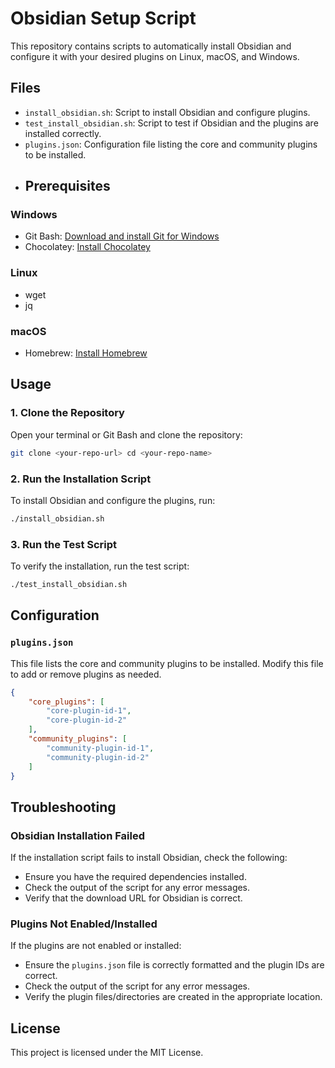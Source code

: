 # Obsidian Setup Script 
This repository contains scripts to automatically install Obsidian and configure it with your desired plugins on Linux, macOS, and Windows. 
## Files 
- `install_obsidian.sh`: Script to install Obsidian and configure plugins. 
- `test_install_obsidian.sh`: Script to test if Obsidian and the plugins are installed correctly. 
- `plugins.json`: Configuration file listing the core and community plugins to be installed. 
- ## Prerequisites 
### Windows 
- Git Bash: [Download and install Git for Windows](https://gitforwindows.org/) 
- Chocolatey: [Install Chocolatey](https://chocolatey.org/install) 
### Linux 
- wget 
- jq 
 
 ### macOS 
- Homebrew: [Install Homebrew](https://brew.sh/) 
## Usage 
### 1. Clone the Repository 
Open your terminal or Git Bash and clone the repository:
```bash 
git clone <your-repo-url> cd <your-repo-name>
```


### 2. Run the Installation Script

To install Obsidian and configure the plugins, run:


```bash
./install_obsidian.sh
```


### 3. Run the Test Script

To verify the installation, run the test script:

```bash
./test_install_obsidian.sh
```


## Configuration

### `plugins.json`

This file lists the core and community plugins to be installed. Modify this file to add or remove plugins as needed.


```json
{   
	"core_plugins": [
	    "core-plugin-id-1",
	    "core-plugin-id-2"
	],   
	"community_plugins": [     
		"community-plugin-id-1",     
		"community-plugin-id-2"   
	] 
}
```


## Troubleshooting

### Obsidian Installation Failed

If the installation script fails to install Obsidian, check the following:

- Ensure you have the required dependencies installed.
- Check the output of the script for any error messages.
- Verify that the download URL for Obsidian is correct.

### Plugins Not Enabled/Installed

If the plugins are not enabled or installed:

- Ensure the `plugins.json` file is correctly formatted and the plugin IDs are correct.
- Check the output of the script for any error messages.
- Verify the plugin files/directories are created in the appropriate location.

## License

This project is licensed under the MIT License.
